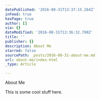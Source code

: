 ```yaml
---
datePublished: '2016-08-31T13:37:15.264Z'
inFeed: true
hasPage: true
author: []
via: {}
dateModified: '2016-08-31T13:36:32.708Z'
title: ''
publisher: {}
description: About Me
starred: false
sourcePath: _posts/2016-08-31-about-me.md
url: about-me/index.html
_type: Article

---
```

About Me

This is some cool stuff here.